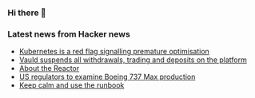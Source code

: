 ### Hi there 👋

<!--
**arashid-sh/arashid-sh** is a ✨ _special_ ✨ repository because its `README.md` (this file) appears on your GitHub profile.

Here are some ideas to get you started:

- 🔭 I’m currently working on ...
- 🌱 I’m currently learning ...
- 👯 I’m looking to collaborate on ...
- 🤔 I’m looking for help with ...
- 💬 Ask me about ...
- 📫 How to reach me: ...
- 😄 Pronouns: ...
- ⚡ Fun fact: ...
-->

### Latest news from Hacker news
<!-- BLOG-POST-LIST:START -->
- [Kubernetes is a red flag signalling premature optimisation](https://www.jeremybrown.tech/8-kubernetes-is-a-red-flag-signalling-premature-optimisation/)
- [Vauld suspends all withdrawals, trading and deposits on the platform](https://www.vauld.com/blog/corporate-statement/)
- [About the Reactor](https://reactor.reed.edu/about.html)
- [US regulators to examine Boeing 737 Max production](https://www.aerotime.aero/articles/31423-us-regulators-to-examine-boeing-737-max-production)
- [Keep calm and use the runbook](https://www.cortex.io/post/keep-calm-and-use-the-runbook)
<!-- BLOG-POST-LIST:END -->
